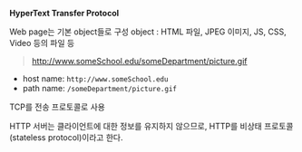 **HyperText Transfer Protocol**

Web page는 기본 object들로 구성
object : HTML 파일, JPEG 이미지, JS, CSS, Video 등의 파일 등

> http://www.someSchool.edu/someDepartment/picture.gif

- host name: `http://www.someSchool.edu`
- path name: `/someDepartment/picture.gif`

TCP를 전송 프로토콜로 사용

HTTP 서버는 클라이언트에 대한 정보를 유지하지 않으므로, HTTP를 비상태 프로토콜(stateless protocol)이라고 한다.